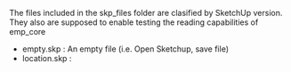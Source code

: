 The files included in the skp_files folder are clasified by SketchUp version. They
also are supposed to enable testing the reading capabilities of emp_core

- empty.skp : An empty file (i.e. Open Sketchup, save file)
- location.skp : 